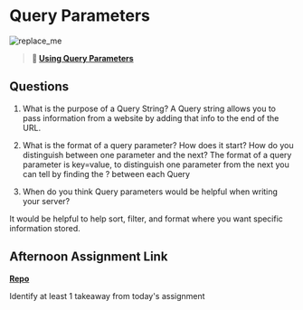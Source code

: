 # Query Parameters

![replace_me](https://codeworks.blob.core.windows.net/public/assets/img/illustrations/placeholder.svg)

> **📖 [Using Query Parameters](https://codeworksacademy.com/fs-student-guide/resources/wk5/01-Query-Parameters)**

## Questions

1. What is the purpose of a Query String?
A Query string allows you to pass information from a website by adding that info to the end of the URL.

2. What is the format of a query parameter? How does it start? How do you distinguish between one parameter and the next?
The format of a query parameter is key=value, to distinguish one parameter from the next you can tell by finding the ? between each Query

3. When do you think Query parameters would be helpful when writing your server?

It would be helpful to help sort, filter, and format where you want specific information stored. 

## Afternoon Assignment Link

**[Repo](https://github.com/DiegoDomingu3z/<ASSIGNMENT_REPO>)**

Identify at least 1 takeaway from today's assignment
